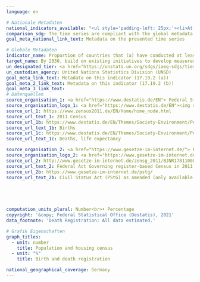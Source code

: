 ```yaml
---
language: en    

# Nationale Metadaten    
national_indicators_available: "<ul style='padding-left: 25px;'><li>At least one population and housing census in the last 10 years conducted</li> <li> Birth registration</li> <li> Death registration</li></ul>"    
comparison_sdg: The time series are compliant with the global metadata.    
goal_meta_national_link_text: Metadata on the presented time series    

# Globale Metadaten    
indicator_name: Proportion of countries that (a) have conducted at least one population and housing census in the last 10 years; and (b) have achieved 100 per cent birth registration and 80 per cent death registration    
target_name: By 2030, build on existing initiatives to develop measurements of progress on sustainable development that complement gross domestic product, and support statistical capacity-building in developing countries    
un_designated_tier: <a href="https://unstats.un.org/sdgs/iaeg-sdgs/tier-classification/" title="Click here for more information on the UN tier classification."  target="_blank">Tier I</a>    
un_custodian_agency: United Nations Statistics Division (UNSD)    
goal_meta_link_text: Metadata on this indicator (17.19.2 (a))    
goal_meta_2_link_text: Metadata on this indicator (17.19.2 (b))    
goal_meta_3_link_text:         
# Datenquellen
source_organisation_1: <a href="https://www.destatis.de/EN"> Federal Statistical Office (Destatis) </a>
source_organisation_logo_1: <a href="https://www.destatis.de/EN"><img src="https://g205sdgs.github.io/sdg-indicators/public/OrgImgEn/destatis.png" alt="Logo destatis" style="height:60px; width:148px"/></a>
source_url_1: https://www.zensus2011.de/EN/Home/home_node.html
source_url_text_1: 2011 Census
source_url_1b: https://www.destatis.de/EN/Themes/Society-Environment/Population/Births/_node.html
source_url_text_1b: Births
source_url_1c: https://www.destatis.de/EN/Themes/Society-Environment/Population/Deaths-Life-Expectancy/_node.html
source_url_text_1c: Deaths, life expectancy

source_organisation_2: <a href="https://www.gesetze-im-internet.de/"> Federal Ministry of Justice and Consumer Protection and the Federal Office of Justice </a>
source_organisation_logo_2: <a href="https://www.gesetze-im-internet.de/"><img src="https://g205sdgs.github.io/sdg-indicators/public/OrgImgEn/bmjv.png" alt="Logo bmjv" style="height:60px; width:148px"/></a>
source_url_2: http://www.gesetze-im-internet.de/zensg_2011/BJNR178110009.html
source_url_text_2: Federal Act Governing register-based Census in 2011 (ZensG 2011) as amended (only available in German)
source_url_2b: https://www.gesetze-im-internet.de/pstg/
source_url_text_2b: Civil Status Act (PStG) as amended (only available in German)




    
computation_units_plural: Number<br>• Percentage    
copyright: '&copy; Federal Statistical Office (Destatis), 2021'    
data_footnote: 'Death Registration: All data estimated.'    

# Grafik Eigenschaften    
graph_titles:
  - unit: number
    title: Population and housing census
  - unit: "%"
    title: Birth and death registration    

national_geographical_coverage: Germany    
---
```


<span></span>